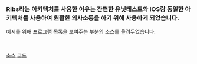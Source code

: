 ### Ribs라는 아키텍처를 사용한 이유는 간편한 유닛테스트와 IOS랑 동일한 아키텍처를 사용하여 원활한 의사소통을 하기 위해 사용하게 되었습니다.

예시를 위해 프로그램 목록을 보여주는 부분의 소스를 올려두었습니다.

<br>

[소스 코드](https://github.com/godsejeong/Resume/tree/master/ProjectResource/Ribs/ribsCode)
